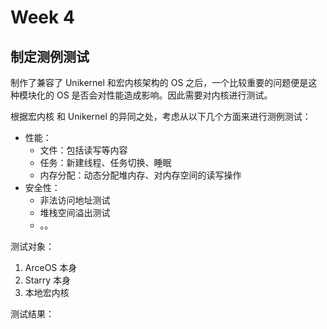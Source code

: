 # Week 4

## 制定测例测试

制作了兼容了 Unikernel 和宏内核架构的 OS 之后，一个比较重要的问题便是这种模块化的 OS 是否会对性能造成影响。因此需要对内核进行测试。



根据宏内核 和 Unikernel 的异同之处，考虑从以下几个方面来进行测例测试：

* 性能：
  * 文件：包括读写等内容
  * 任务：新建线程、任务切换、睡眠
  * 内存分配：动态分配堆内存、对内存空间的读写操作
* 安全性：
  * 非法访问地址测试
  * 堆栈空间溢出测试
  * 。。



测试对象：

1. ArceOS 本身
2. Starry 本身
4. 本地宏内核



测试结果：

